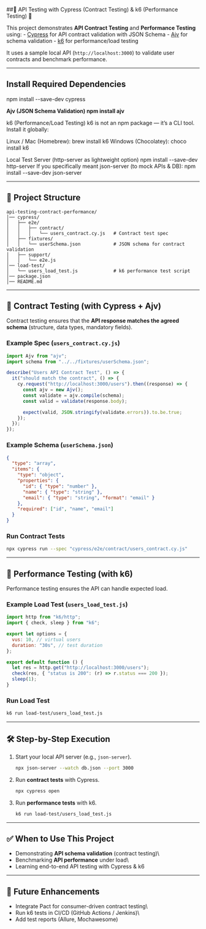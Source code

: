 ##🚀 API Testing with Cypress (Contract Testing) & k6 (Performance Testing) 🚀

This project demonstrates **API Contract Testing** and **Performance
Testing** using: - [Cypress](https://www.cypress.io/) for API contract
validation with JSON Schema - [Ajv](https://ajv.js.org/) for schema
validation - [k6](https://k6.io/) for performance/load testing

It uses a sample local API (`http://localhost:3000`) to validate user
contracts and benchmark performance.

-----------------------------------------------------------------------
## Install Required Dependencies

npm install --save-dev cypress

**Ajv (JSON Schema Validation)
npm install ajv**

k6 (Performance/Load Testing)
k6 is not an npm package — it’s a CLI tool. Install it globally:

Linux / Mac (Homebrew):
brew install k6
Windows (Chocolatey):
choco install k6

Local Test Server (http-server as lightweight option)
npm install --save-dev http-server
If you specifically meant json-server (to mock APIs & DB):
npm install --save-dev json-server

------------------------------------------------------------------------

## 📂 Project Structure

    api-testing-contract-performance/
    │── cypress/
    │   ├── e2e/
    │   │   ├── contract/
    │   │   │   └── users_contract.cy.js   # Contract test spec
    │   ├── fixtures/
    │   │   └── userSchema.json            # JSON schema for contract validation
    │   ├── support/
    │   │   └── e2e.js
    │── load-test/
    │   └── users_load_test.js             # k6 performance test script
    │── package.json
    │── README.md

------------------------------------------------------------------------

## 🧩 Contract Testing (with Cypress + Ajv)

Contract testing ensures that the **API response matches the agreed
schema** (structure, data types, mandatory fields).

### Example Spec (`users_contract.cy.js`)

``` javascript
import Ajv from "ajv";
import schema from "../../fixtures/userSchema.json";

describe("Users API Contract Test", () => {
  it("should match the contract", () => {
    cy.request("http://localhost:3000/users").then((response) => {
      const ajv = new Ajv();
      const validate = ajv.compile(schema);
      const valid = validate(response.body);

      expect(valid, JSON.stringify(validate.errors)).to.be.true;
    });
  });
});
```

### Example Schema (`userSchema.json`)

``` json
{
  "type": "array",
  "items": {
    "type": "object",
    "properties": {
      "id": { "type": "number" },
      "name": { "type": "string" },
      "email": { "type": "string", "format": "email" }
    },
    "required": ["id", "name", "email"]
  }
}
```

### Run Contract Tests

``` bash
npx cypress run --spec "cypress/e2e/contract/users_contract.cy.js"
```

------------------------------------------------------------------------

## 🚀 Performance Testing (with k6)

Performance testing ensures the API can handle expected load.

### Example Load Test (`users_load_test.js`)

``` javascript
import http from "k6/http";
import { check, sleep } from "k6";

export let options = {
  vus: 10, // virtual users
  duration: "30s", // test duration
};

export default function () {
  let res = http.get("http://localhost:3000/users");
  check(res, { "status is 200": (r) => r.status === 200 });
  sleep(1);
}
```

### Run Load Test

``` bash
k6 run load-test/users_load_test.js
```

------------------------------------------------------------------------

## 🛠 Step-by-Step Execution

1.  Start your local API server (e.g., `json-server`).

    ``` bash
    npx json-server --watch db.json --port 3000
    ```

2.  Run **contract tests** with Cypress.

    ``` bash
    npx cypress open
    ```

3.  Run **performance tests** with k6.

    ``` bash
    k6 run load-test/users_load_test.js
    ```

------------------------------------------------------------------------

## ✅ When to Use This Project

-   Demonstrating **API schema validation** (contract testing)\
-   Benchmarking **API performance** under load\
-   Learning end-to-end API testing with Cypress & k6

------------------------------------------------------------------------

## 🔮 Future Enhancements

-   Integrate Pact for consumer-driven contract testing\
-   Run k6 tests in CI/CD (GitHub Actions / Jenkins)\
-   Add test reports (Allure, Mochawesome)
